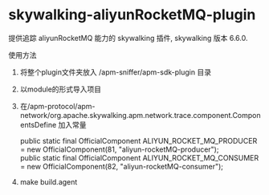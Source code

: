 # skywalking-aliyunRocketMQ-plugin

提供追踪 aliyunRocketMQ 能力的 skywalking 插件, skywalking 版本 6.6.0.

使用方法  

1. 将整个plugin文件夹放入 /apm-sniffer/apm-sdk-plugin 目录  

2. 以module的形式导入项目 

3. 在/apm-protocol/apm-network/org.apache.skywalking.apm.network.trace.component.ComponentsDefine
加入常量      

    public static final OfficialComponent ALIYUN_ROCKET_MQ_PRODUCER = new OfficialComponent(81, "aliyun-rocketMQ-producer");  
    public static final OfficialComponent ALIYUN_ROCKET_MQ_CONSUMER = new OfficialComponent(82, "aliyun-rocketMQ-consumer");

3. make build.agent  
